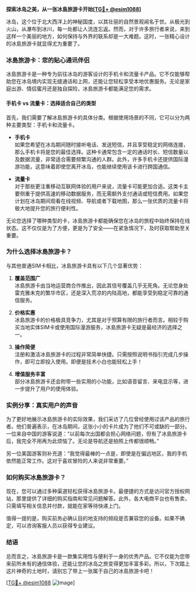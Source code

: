 **探索冰岛之美，从一张冰島旅游卡开始[[TG💪+ @esim1088](https://t.me/s/esim1088)]**

冰岛，这个位于北大西洋上的神秘国度，以其壮丽的自然景观闻名于世。从极光到火山，从瀑布到冰川，每一处都让人流连忘返。然而，对于许多旅行者来说，来到这样一个美丽的地方，如何保持与外界的联系却是一大难题。这时，一张精心设计的冰島旅游卡就显得尤为重要了。

### 冰島旅游卡：您的贴心通讯伴侣

冰島旅游卡是一种专为前往冰岛的游客设计的手机卡和流量卡产品。它不仅能够帮助您在冰岛境内实现无缝通话和上网，还能让您轻松享受本地优惠服务。无论是家庭出游、情侣蜜月还是独自探险，冰島旅游卡都能满足您的需求。

#### 手机卡 vs 流量卡：选择适合自己的类型

首先，我们需要了解冰島旅游卡的具体分类。根据使用场景的不同，它可以分为两种主要类型：手机卡和流量卡。

- **手机卡**  
  如果您希望在冰岛期间随时接听电话、发送短信，并且享受稳定的网络连接，那么手机卡将是您的最佳选择。这种卡通常包含一定的通话时长、短信数量以及数据流量，非常适合需要频繁沟通的人群。此外，许多手机卡还提供国际漫游功能，这意味着即使您离开冰岛，也能继续使用该卡进行跨国通信。

- **流量卡**  
  对于那些更注重移动互联网体验的用户来说，流量卡可能更加合适。这类卡主要侧重于提供高速的移动数据服务，而无需额外支付通话或短信费用。如果您计划在冰岛期间观看在线视频、导航或者下载地图，那么一张优质的流量卡将极大地提升您的旅行便利性。

无论您选择了哪种类型的卡，冰島旅游卡都能确保您在冰岛的旅程中始终保持在线状态。这不仅仅是为了方便，更是为了安全——在紧急情况下，及时获取帮助至关重要。

### 为什么选择冰島旅游卡？

与其他普通SIM卡相比，冰島旅游卡具有以下几个显著优势：

1. **覆盖范围广**  
  冰島旅游卡由当地运营商合作推出，因此其信号覆盖几乎无死角。无论您身处雷克雅未克的繁华市区，还是深入荒凉的内陆高地，都能享受到稳定可靠的通信服务。

2. **价格实惠**  
  冰島旅游卡的价格极具竞争力，尤其是对于预算有限的旅行者而言。相较于购买当地实体SIM卡或使用国际漫游服务，冰島旅游卡无疑是最经济的选择之一。

3. **操作简便**  
  注册和激活冰島旅游卡的过程非常简单快捷。只需按照说明书指引完成几步操作，即可立即投入使用。即便是技术小白也能轻松上手！

4. **增值服务丰富**  
  部分冰島旅游卡还会附带一些实用的小功能，比如语音留言、来电显示等，进一步提升了用户的使用体验。

### 实例分享：真实用户的声音

为了更好地展示冰島旅游卡的实际效果，我们采访了几位曾经使用过该产品的旅行者。他们普遍表示，在冰岛期间，这张小小的卡片成为了他们不可或缺的一部分。一位来自中国的游客说道：“以前每次出国都会担心网络问题，但有了冰島旅游卡后，我完全不用再为此烦恼了。无论是导航还是拍照上传都很顺畅。”

另一位美国游客则补充道：“我觉得最棒的一点是，即使是在偏远地区，我的手机依然能正常工作。这对于喜欢冒险的人来说非常重要。”

### 如何购买冰島旅游卡？

现在，您可以通过多种渠道轻松获得冰島旅游卡。最便捷的方式是访问官方授权网站，那里提供了详细的购买指南和常见问题解答。此外，各大电商平台也有售卖，只需填写相关信息并付款，就能在家等待快递上门。

值得一提的是，购买前务必确认目的地支持的频段是否兼容您的设备。如果不确定，可以咨询客服人员以获得专业建议。

### 结语

总而言之，冰島旅游卡是一款集实用性与便利于一身的优秀产品。它不仅能为您带来前所未有的通信体验，还能让您的冰岛之旅变得更加丰富多彩。所以，下次踏上这片神奇的土地时，请别忘了带上一张属于自己的冰島旅游卡吧！

[[TG💪+ @esim1088](https://t.me/s/esim1088) ![Image](https://i.postimg.cc/4NQfJmqS/Snipaste-2025-05-13-00-14-12.png)]